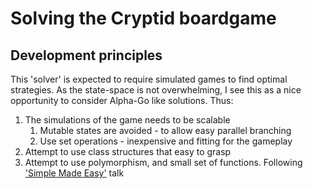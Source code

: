 # Solving the Cryptid boardgame

## Development principles

This 'solver' is expected to require simulated games to find optimal strategies. As the state-space is not overwhelming, I see this as a nice opportunity to consider Alpha-Go like solutions. Thus:

1. The simulations of the game needs to be scalable
    1. Mutable states are avoided - to allow easy parallel branching
    2. Use set operations - inexpensive and fitting for the gameplay
2. Attempt to use class structures that easy to grasp
3. Attempt to use polymorphism, and small set of functions. Following ['Simple Made Easy'](https://www.infoq.com/presentations/Simple-Made-Easy) talk